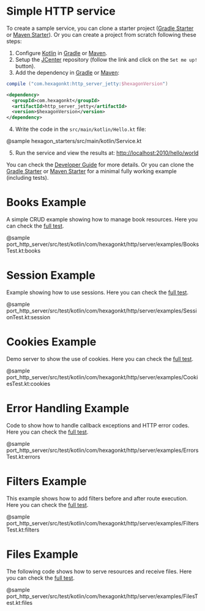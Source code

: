 
# Simple HTTP service

To create a sample service, you can clone a starter project ([Gradle Starter] or [Maven Starter]).
Or you can create a project from scratch following these steps:

1. Configure [Kotlin] in [Gradle][Setup Gradle] or [Maven][Setup Maven].
2. Setup the [JCenter] repository (follow the link and click on the `Set me up!` button).
3. Add the dependency in [Gradle] or [Maven]:

```groovy tab="build.gradle"
compile ("com.hexagonkt:http_server_jetty:$hexagonVersion")
```

```xml tab="pom.xml"
<dependency>
  <groupId>com.hexagonkt</groupId>
  <artifactId>http_server_jetty</artifactId>
  <version>$hexagonVersion</version>
</dependency>
```

4. Write the code in the `src/main/kotlin/Hello.kt` file:

@sample hexagon_starters/src/main/kotlin/Service.kt

5. Run the service and view the results at: [http://localhost:2010/hello/world][Endpoint]

You can check the [Developer Guide] for more details. Or you can clone the [Gradle Starter] or
[Maven Starter] for a minimal fully working example (including tests).

[Gradle Starter]: https://github.com/hexagonkt/gradle_starter
[Maven Starter]: https://github.com/hexagonkt/maven_starter
[Kotlin]: https://kotlinlang.org
[Setup Gradle]: https://kotlinlang.org/docs/reference/using-gradle.html
[Setup Maven]: https://kotlinlang.org/docs/reference/using-maven.html
[JCenter]: https://bintray.com/bintray/jcenter
[Gradle]: https://gradle.org
[Maven]: https://maven.apache.org
[Endpoint]: http://localhost:2010/hello/world
[Developer Guide]: /developer_guide/index.html

# Books Example

A simple CRUD example showing how to manage book resources. Here you can check the
[full test](https://github.com/hexagonkt/hexagon/blob/master/port_http_server/src/test/kotlin/com/hexagonkt/http/server/examples/BooksTest.kt).

@sample port_http_server/src/test/kotlin/com/hexagonkt/http/server/examples/BooksTest.kt:books

# Session Example

Example showing how to use sessions. Here you can check the
[full test](https://github.com/hexagonkt/hexagon/blob/master/port_http_server/src/test/kotlin/com/hexagonkt/http/server/examples/SessionTest.kt).

@sample port_http_server/src/test/kotlin/com/hexagonkt/http/server/examples/SessionTest.kt:session

# Cookies Example

Demo server to show the use of cookies. Here you can check the
[full test](https://github.com/hexagonkt/hexagon/blob/master/port_http_server/src/test/kotlin/com/hexagonkt/http/server/examples/CookiesTest.kt).

@sample port_http_server/src/test/kotlin/com/hexagonkt/http/server/examples/CookiesTest.kt:cookies

# Error Handling Example

Code to show how to handle callback exceptions and HTTP error codes. Here you can check the
[full test](https://github.com/hexagonkt/hexagon/blob/master/port_http_server/src/test/kotlin/com/hexagonkt/http/server/examples/ErrorsTest.kt).

@sample port_http_server/src/test/kotlin/com/hexagonkt/http/server/examples/ErrorsTest.kt:errors

# Filters Example

This example shows how to add filters before and after route execution. Here you can check the
[full test](https://github.com/hexagonkt/hexagon/blob/master/port_http_server/src/test/kotlin/com/hexagonkt/http/server/examples/FiltersTest.kt).

@sample port_http_server/src/test/kotlin/com/hexagonkt/http/server/examples/FiltersTest.kt:filters

# Files Example

The following code shows how to serve resources and receive files. Here you can check the
[full test](https://github.com/hexagonkt/hexagon/blob/master/port_http_server/src/test/kotlin/com/hexagonkt/http/server/examples/FilesTest.kt).

@sample port_http_server/src/test/kotlin/com/hexagonkt/http/server/examples/FilesTest.kt:files
